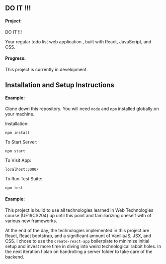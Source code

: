 ## DO IT !!!

#### Project:

DO IT !!! 

Your regular todo list web application , built with React, JavaScript, and CSS.

#### Progress:

This project is currently in development.

## Installation and Setup Instructions

#### Example:  

Clone down this repository. You will need `node` and `npm` installed globally on your machine.  

Installation:

`npm install`  

To Start Server:

`npm start`  

To Visit App:

`localhost:3000/`  

To Run Test Suite:  

`npm test`  

#### Example:  

This project is build to use all technologies learned in Web Technologies course (UE19CS204) up until this point and familiarizing oneself with of various new frameworks.

At the end of the day, the technologies implemented in this project are React, React bootstrap, and a significant amount of VanillaJS, JSX, and CSS. I chose to use the `create-react-app` boilerplate to minimize initial setup and invest more time in diving into weird technological rabbit holes. In the next iteration I plan on handrolling a server folder to take care of the backend.
